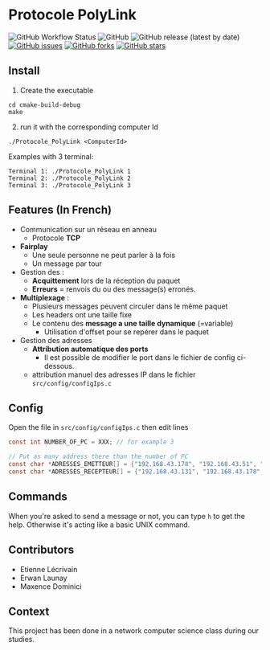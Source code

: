 # Protocole PolyLink
![GitHub Workflow Status](https://img.shields.io/github/workflow/status/iElsha/Protocole-PolyLink/CI)
![GitHub](https://img.shields.io/github/license/iElsha/Protocole-PolyLink)
![GitHub release (latest by date)](https://img.shields.io/github/v/release/iElsha/Protocole-PolyLink)
[![GitHub issues](https://img.shields.io/github/issues/iElsha/Protocole-PolyLink)](https://github.com/iElsha/Protocole-PolyLink/issues)
[![GitHub forks](https://img.shields.io/github/forks/iElsha/Protocole-PolyLink)](https://github.com/iElsha/Protocole-PolyLink/network)
[![GitHub stars](https://img.shields.io/github/stars/iElsha/Protocole-PolyLink)](https://github.com/iElsha/Protocole-PolyLink/stargazers)

## Install
1. Create the executable
```
cd cmake-build-debug
make
```
2. run it with the corresponding computer Id
```
./Protocole_PolyLink <ComputerId>
```
Examples with 3 terminal:
```
Terminal 1: ./Protocole_PolyLink 1
Terminal 2: ./Protocole_PolyLink 2
Terminal 3: ./Protocole_PolyLink 3
```

## Features (In French)
- Communication sur un réseau en anneau
    - Protocole **TCP**
- **Fairplay**
    - Une seule personne ne peut parler à la fois
    - Un message par tour
- Gestion des :
    - **Acquittement** lors de la réception du paquet
    - **Erreurs** = renvois du ou des message(s) erronés.
- **Multiplexage** :
    - Plusieurs messages peuvent circuler dans le même paquet
    - Les headers ont une taille fixe    
    - Le contenu des **message a une taille dynamique** (=variable)
        - Utilisation d'offset pour se repérer dans le paquet
- Gestion des adresses
    - **Attribution automatique des ports**
        - Il est possible de modifier le port dans le fichier de config ci-dessous.
    - attribution manuel des adresses IP dans le fichier `src/config/configIps.c`
    
## Config
Open the file in `src/config/configIps.c` then edit lines 
```C
const int NUMBER_OF_PC = XXX; // for example 3

// Put as many address there than the number of PC
const char *ADRESSES_EMETTEUR[] = {"192.168.43.178", "192.168.43.51", "192.168.43.131"};
const char *ADRESSES_RECEPTEUR[] = {"192.168.43.131", "192.168.43.178", "192.168.43.51"};
```

## Commands
When you're asked to send a message or not, you can type `h` to get the help.
Otherwise it's acting like a basic UNIX command.

## Contributors
- Etienne Lécrivain
- Erwan Launay
- Maxence Dominici

## Context
This project has been done in a network computer science class during our studies.

